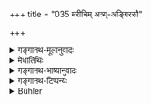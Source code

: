 +++
title = "035 मरीचिम् अत्र्य्-अङ्गिरसौ"

+++

<details><summary>गङ्गानथ-मूलानुवादः</summary>

Being desirous of bringing into existence the (various kinds of) created beings, I, at the very outset, performed most arduous austerities and called into being the ten great sages, the directors of all created things; (34)—viz: Marīci, Atri, Aṅgiras, Pulastya, Pulaha, Kratu, Pracetas, Vaśiṣṭha, Bhṛgu and also Nārada.—(35)
</details>

<details><summary>मेधातिथिः</summary>

> **एते मनूंस् तु सप्तान्यान् असृजन् भूरितेजसः ।**
</details>

<details><summary>गङ्गानथ-भाष्यानुवादः</summary>

‘*I called into being*,’—produced,—‘*the ten Great sages*,’ who are ‘*the directors of all created things*’;— ‘*at the very outset, having performed most arduous austerities*’—austerities that were performed with great difficulty; *i.e*., which bring suffering and take a long time.

The ten great sages are mentioned by name (in verse 35).—(34-35)
</details>

<details><summary>गङ्गानथ-टिप्पन्यः</summary>

These are quoted in Hemādri-Dāna, p. 242, as describing the ‘munis’,
sages. It reads ‘*dustaram*’ for ‘*duścaram*’, and ‘*āṅgirasam*’ for
‘*aṅgirasam*’.
</details>

<details><summary>Bühler</summary>

035	Mariki, Atri, Angiras, Pulastya, Pulaha, Kratu, Praketas, Vasishtha, Bhrigu, and Narada.
</details>

